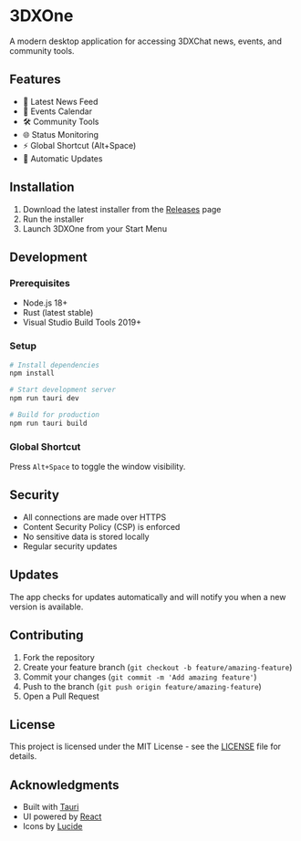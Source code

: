 # 3DXOne

A modern desktop application for accessing 3DXChat news, events, and community tools.

## Features

- 📰 Latest News Feed
- 📅 Events Calendar
- 🛠️ Community Tools
- 🌐 Status Monitoring
- ⚡ Global Shortcut (Alt+Space)
- 🔄 Automatic Updates

## Installation

1. Download the latest installer from the [Releases](https://github.com/YOUR_USERNAME/3dxone10/releases) page
2. Run the installer
3. Launch 3DXOne from your Start Menu

## Development

### Prerequisites

- Node.js 18+
- Rust (latest stable)
- Visual Studio Build Tools 2019+

### Setup

```bash
# Install dependencies
npm install

# Start development server
npm run tauri dev

# Build for production
npm run tauri build
```

### Global Shortcut

Press `Alt+Space` to toggle the window visibility.

## Security

- All connections are made over HTTPS
- Content Security Policy (CSP) is enforced
- No sensitive data is stored locally
- Regular security updates

## Updates

The app checks for updates automatically and will notify you when a new version is available.

## Contributing

1. Fork the repository
2. Create your feature branch (`git checkout -b feature/amazing-feature`)
3. Commit your changes (`git commit -m 'Add amazing feature'`)
4. Push to the branch (`git push origin feature/amazing-feature`)
5. Open a Pull Request

## License

This project is licensed under the MIT License - see the [LICENSE](LICENSE) file for details.

## Acknowledgments

- Built with [Tauri](https://tauri.app/)
- UI powered by [React](https://reactjs.org/)
- Icons by [Lucide](https://lucide.dev/)
